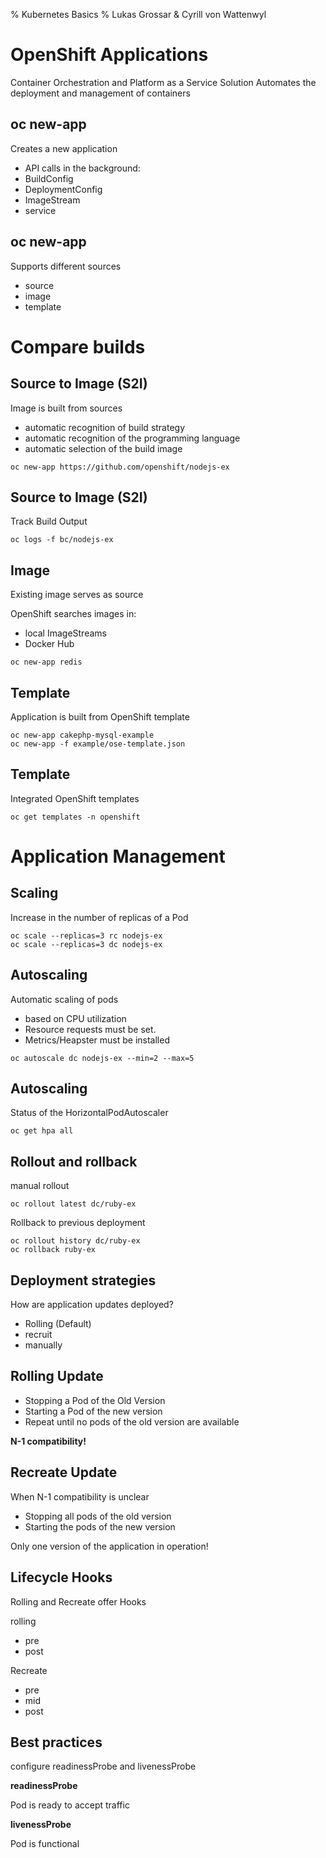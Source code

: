 % Kubernetes Basics
% Lukas Grossar & Cyrill von Wattenwyl

# OpenShift Applications

Container Orchestration and Platform as a Service Solution
Automates the deployment and management of containers


## oc new-app

Creates a new application

* API calls in the background:
 * BuildConfig
 * DeploymentConfig
 * ImageStream
 * service


## oc new-app

Supports different sources

* source
* image
* template


# Compare builds

## Source to Image (S2I)
Image is built from sources

* automatic recognition of build strategy
* automatic recognition of the programming language
 * automatic selection of the build image

```
oc new-app https://github.com/openshift/nodejs-ex
```

## Source to Image (S2I)
Track Build Output

```
oc logs -f bc/nodejs-ex
```


## Image

Existing image serves as source

OpenShift searches images in:

* local ImageStreams
* Docker Hub

```
oc new-app redis
```


## Template

Application is built from OpenShift template

```
oc new-app cakephp-mysql-example
oc new-app -f example/ose-template.json
```


## Template

Integrated OpenShift templates

```
oc get templates -n openshift
```

# Application Management

## Scaling
Increase in the number of replicas of a Pod

```
oc scale --replicas=3 rc nodejs-ex
oc scale --replicas=3 dc nodejs-ex
```


## Autoscaling

Automatic scaling of pods

* based on CPU utilization
* Resource requests must be set.
* Metrics/Heapster must be installed

```
oc autoscale dc nodejs-ex --min=2 --max=5
```


## Autoscaling

Status of the HorizontalPodAutoscaler

```
oc get hpa all
```


## Rollout and rollback

manual rollout

```
oc rollout latest dc/ruby-ex
```

Rollback to previous deployment
```
oc rollout history dc/ruby-ex
oc rollback ruby-ex
```


## Deployment strategies
How are application updates deployed?

* Rolling (Default)
* recruit
* manually


## Rolling Update

* Stopping a Pod of the Old Version
* Starting a Pod of the new version
* Repeat until no pods of the old version are available

**N-1 compatibility!**


## Recreate Update

When N-1 compatibility is unclear

* Stopping all pods of the old version
* Starting the pods of the new version

Only one version of the application in operation!


## Lifecycle Hooks
Rolling and Recreate offer Hooks

rolling
* pre
* post

Recreate

* pre
* mid
* post

## Best practices

configure readinessProbe and livenessProbe

**readinessProbe**

Pod is ready to accept traffic

**livenessProbe**

Pod is functional
